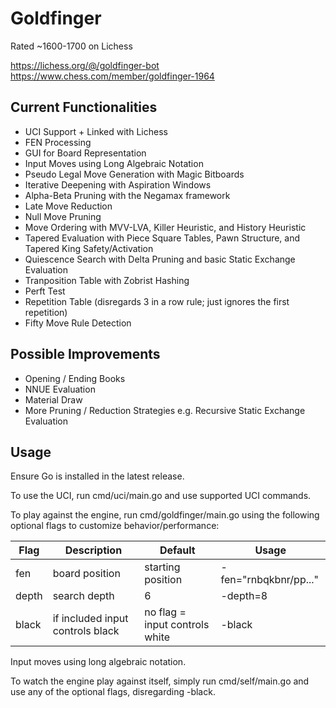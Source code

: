 # Goldfinger

Rated ~1600-1700 on Lichess

https://lichess.org/@/goldfinger-bot
https://www.chess.com/member/goldfinger-1964

## Current Functionalities
- UCI Support + Linked with Lichess
- FEN Processing
- GUI for Board Representation
- Input Moves using Long Algebraic Notation
- Pseudo Legal Move Generation with Magic Bitboards
- Iterative Deepening with Aspiration Windows
- Alpha-Beta Pruning with the Negamax framework
- Late Move Reduction
- Null Move Pruning
- Move Ordering with MVV-LVA, Killer Heuristic, and History Heuristic
- Tapered Evaluation with Piece Square Tables, Pawn Structure, and Tapered King Safety/Activation
- Quiescence Search with Delta Pruning and basic Static Exchange Evaluation
- Tranposition Table with Zobrist Hashing
- Perft Test
- Repetition Table (disregards 3 in a row rule; just ignores the first repetition)
- Fifty Move Rule Detection

## Possible Improvements
- Opening / Ending Books
- NNUE Evaluation
- Material Draw
- More Pruning / Reduction Strategies e.g. Recursive Static Exchange Evaluation

## Usage

Ensure Go is installed in the latest release.

To use the UCI, run cmd/uci/main.go and use supported UCI commands.

To play against the engine, run cmd/goldfinger/main.go using the following optional flags to customize behavior/performance:

|Flag|Description|Default|Usage|
|-|-|-|-|
|fen|board position|starting position|-fen="rnbqkbnr/pp..."
|depth|search depth|6|-depth=8|
|black|if included input controls black|no flag = input controls white|-black|

Input moves using long algebraic notation.

To watch the engine play against itself, simply run cmd/self/main.go and use any of the optional flags, disregarding -black. 
